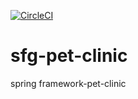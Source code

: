 [![CircleCI](https://circleci.com/gh/rvillarroel84/sfg-pet-clinic/tree/master.svg?style=svg)](https://circleci.com/gh/rvillarroel84/sfg-pet-clinic/tree/master)


# sfg-pet-clinic
spring framework-pet-clinic
